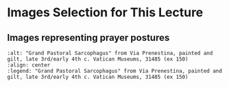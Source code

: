 # Images Selection for This Lecture


## Images representing prayer postures

```{figure} images/lecture01/VaticanMuseums_148.jpg
:alt: "Grand Pastoral Sarcophagus" from Via Prenestina, painted and gilt, late 3rd/early 4th c. Vatican Museums, 31485 (ex 150)
:align: center
:legend: "Grand Pastoral Sarcophagus" from Via Prenestina, painted and gilt, late 3rd/early 4th c. Vatican Museums, 31485 (ex 150)
```


